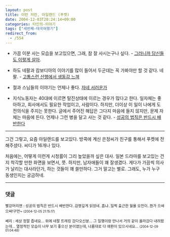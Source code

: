 ```yaml
---
layout: post
title: 이런 저런, 아일랜드 (푸켓)
date: 2004-12-03T20:24:14+09:00
categories: 타인의-이야기
tags: ["세번째-태국여행기"]
redirect_from:
  - /554
---
```


* 가끔 이분 사는 모습을 보고있으면, 그래, 참 잘 사시는구나 싶다. - <a href="http://www.hani.co.kr/section-005100032/2004/11/005100032200411031726104.html" target=bb>그러니까 당신들도 이렇게 살아</a>.

* 하도 네팔과 캄보디아의 이야기를 많이 들어서 두군데는 꼭 가봐야만 할 것 같다. 네팔. - <a href="http://www.hani.co.kr/section-005100032/2004/10/005100032200410061756009.html" target=bb>고통스런 산행에서 생동감 느껴</a>

* 절과 스님들의 이야기는 언제나 좋다. <a href="http://blog.chosun.com/blog.log.view.screen?blogId=189&logId=181385" target=bb>자네 서러운가</a>

* 지식노동자는 40대에 이르면 탈진상태에 이르는 경우가 많다고 한다. 일자체는 좋아하고, 회사에서도 필요한 작업이고, 사람이다. 하지만, 더이상 이 일이 나에게 도전의식을 주지는 못한다. 글에서 주어진 해답은 그다지 마음에 들지 않지만, 문제 자체는 마음에 든다. 언제나 그런 병을 달고 사는 것 같다. - <a href="http://blog.chosun.com/blog.log.view.screen?blogId=64&logId=189852" target=bb>성공의 법칙은 반드시 배반한다</a>

---

그건 그렇고, 요즘 아일랜드를 보고있다. 방콕에 계신 은정씨가 친구를 통해서 푸켓에 전해주셨다. 씨디가 16개나 있다.

처음에는, 어떻게 이런게 시청률이 그리 높았을까 싶은 대사. 일본 드라마를 보고있는 건지 착각할 만한 화면을 보면서, 쯧. 하지만, 남자애들이 꽤 잘생겼다. 게다가 가끔씩 의사가 날리는 대사라던가, 하는 것들이 꽤 쓸만하다. 그거 말고는 별로. 그래도, 누가 누구 동생인지는 궁금하네.

* * *

### 댓글



<!--- cmt:930 --->
<!--- mail: --->
<!--- parent:0 --->

<small>빨강머리앤 : 성공의 법칙은 반드시 배반한다..감명깊게 읽었네..흠냐..일찍 출근한 월욜 오전이..뭔가 으&#49968;으&#49968;!구먼~ <small>(2004-12-05 21:15:17)</small></small>


<!--- cmt:931 --->
<!--- mail: --->
<!--- parent:0 --->

<small>쎄리 : 세상 정말 좁네요... 위에 네팔 트레킹 갔다오신분... 그 일행이랑 만나서 거의 같이 올라갔다 내려왔는데... 열정적인 모습이 너무 보기 좋으신 분이였는데, 나름대로 다 애환이 있으시네요... <small>(2004-12-09 01:04:48)</small></small>

